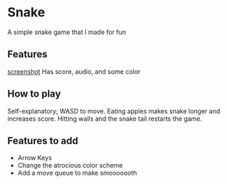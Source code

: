 # Snake

A simple snake game that I made for fun

## Features

[screenshot](screenshots/game.png)
Has score, audio, and some color

## How to play

Self-explanatory; WASD to move. Eating apples makes snake longer and increases score. Hitting walls and the snake tail restarts the game. 

## Features to add

* Arrow Keys
* Change the atrocious color scheme
* Add a move queue to make smooooooth
